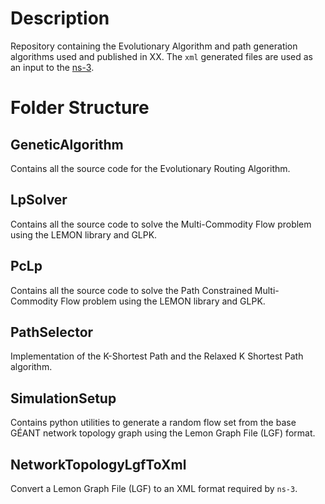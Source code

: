 # Description

Repository containing the Evolutionary Algorithm and path generation algorithms
used and published in XX.
The `xml` generated files are used as an input to the
[ns-3](https://github.com/um-dsrg/era-ns3).

# Folder Structure

## GeneticAlgorithm

Contains all the source code for the Evolutionary Routing Algorithm.

## LpSolver

Contains all the source code to solve the Multi-Commodity Flow problem using the
LEMON library and GLPK.

## PcLp

Contains all the source code to solve the Path Constrained Multi-Commodity Flow
problem using the LEMON library and GLPK.

## PathSelector

Implementation of the K-Shortest Path and the Relaxed K Shortest Path algorithm.

## SimulationSetup

Contains python utilities to generate a random flow set from the base GÉANT
network topology graph using the Lemon Graph File (LGF) format.

## NetworkTopologyLgfToXml

Convert a Lemon Graph File (LGF) to an XML format required by `ns-3`.
